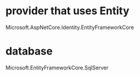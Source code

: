 # provider that uses Entity

Microsoft.AspNetCore.Identity.EntityFrameworkCore

# database

Microsoft.EntityFrameworkCore.SqlServer